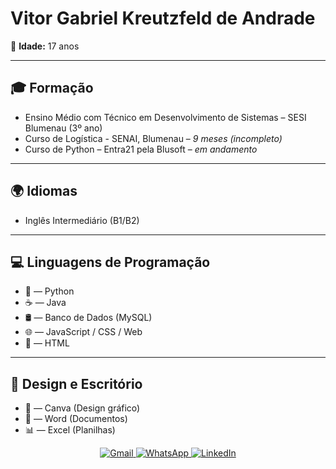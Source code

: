 # Vitor Gabriel Kreutzfeld de Andrade

🎂 **Idade:** 17 anos

---

## 🎓 Formação

- Ensino Médio com Técnico em Desenvolvimento de Sistemas – SESI Blumenau (3º ano)
- Curso de Logística - SENAI, Blumenau – _9 meses (incompleto)_
- Curso de Python – Entra21 pela Blusoft – _em andamento_

---

## 🌍 Idiomas

- Inglês Intermediário (B1/B2)

---

## 💻 Linguagens de Programação

- 🐍 — Python  
- ☕ — Java  
- 🛢️ — Banco de Dados (MySQL)  
- 🌐 — JavaScript / CSS / Web  
- 📄 — HTML

---

## 🎨 Design e Escritório

- 🎨 — Canva (Design gráfico)  
- 📄 — Word (Documentos)  
- 📊 — Excel (Planilhas)

<div align="center">
  <a href="mailto:vi07tor@gmail.com">
    <img src="https://img.shields.io/badge/Gmail-D14836?style=for-the-badge&logo=gmail&logoColor=white" alt="Gmail"/>
  </a>
  <a href="https://wa.me/+55 47 984186575">
    <img src="https://img.shields.io/badge/WhatsApp-25D366?style=for-the-badge&logo=whatsapp&logoColor=white" alt="WhatsApp"/>
  </a>
  <a href="https://www.linkedin.com/in/vitor-kreutzfeld-492b82247">
    <img src="https://img.shields.io/badge/LinkedIn-0077B5?style=for-the-badge&logo=linkedin&logoColor=white" alt="LinkedIn"/>
  </a>
</div>

